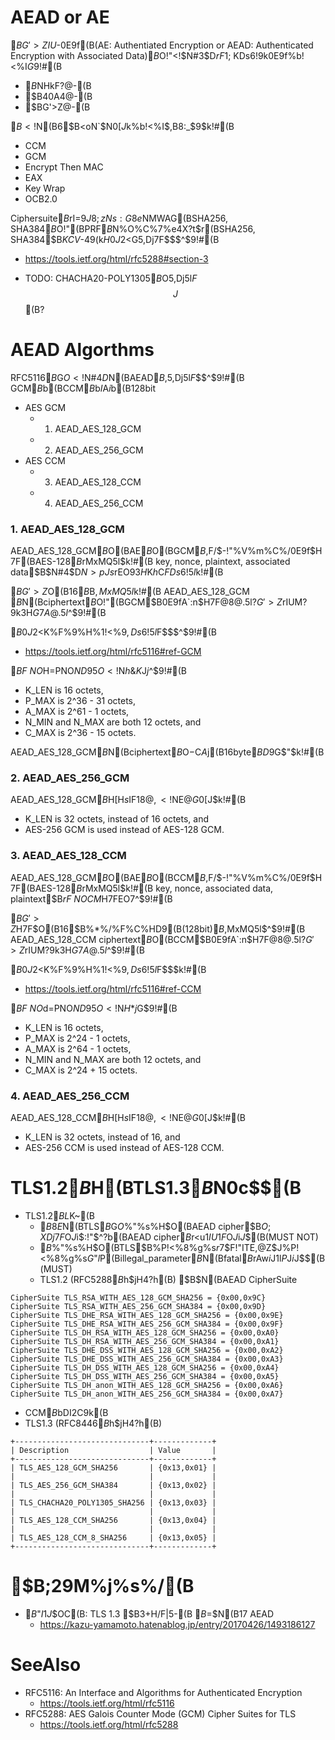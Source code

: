 # AEAD or AE
$BG'>ZIU$-0E9f(B(AE: Authentiated Encryption or AEAD: Authenticated Encryption with Associated Data)$B$O!"<!$N#3$D$rF1;~$KDs6!$9$k0E9f%b!<%I$G$9!#(B
- $B%G!<%?$NHkF?@-(B
- $B40A4@-(B
- $BG'>Z@-(B

$B<!$N(B6$B<oN`$N0[$J$k%b!<%I$,B8:_$9$k!#(B
- CCM
- GCM
- Encrypt Then MAC
- EAX
- Key Wrap
- OCB2.0

Ciphersuite$B$rI=$9J8;zNs:G8e$NMWAG(BSHA256, SHA384$B$O!"(BPRF$B$N%O%C%7%e4X?t$r(BSHA256, SHA384$B$KCV$-49$($k$H0J2<$G5,Dj$7$F$$$^$9!#(B
- https://tools.ietf.org/html/rfc5288#section-3

- TODO: CHACHA20-POLY1305$B$O5,Dj$5$l$F$$$J$$(B?

# AEAD Algorthms
RFC5116$B$G$O<!$N#4$D$N(BAEAD$B%"%k%4%j%:%`$,5,Dj$5$l$F$$$^$9!#(B
GCM$B$b(BCCM$B$b$I$A$i$b(B128bit
- AES GCM
  - 1. AEAD_AES_128_GCM
  - 2. AEAD_AES_256_GCM
- AES CCM
  - 3. AEAD_AES_128_CCM
  - 4. AEAD_AES_256_CCM

### 1. AEAD_AES_128_GCM

AEAD_AES_128_GCM$B$O(BAE$B%"%k%4%j%:%`$O(BGCM$B$,F/$-!"%V%m%C%/0E9f$H$7$F(BAES-128$B$rMxMQ$5$l$k!#(B
key, nonce, plaintext, associated data$B$N#4$D$N>pJs$rEO$9$3$H$K$h$C$FDs6!$5$l$k!#(B

$BG'>Z%?%0$O(B16$B%*%/%F%C%H(B(128bit)$B$,MxMQ$5$l$k!#(B
AEAD_AES_128_GCM $B$N(Bciphertext$B$O!"(BGCM$B0E9fA`:n$H$7$F@8@.$5$l$?G'>Z%?%0$rIUM?$9$k$3$H$G7A@.$5$l$^$9!#(B

$B0J2<$K%F%9%H%1!<%9$,Ds6!$5$l$F$$$^$9!#(B
- https://tools.ietf.org/html/rfc5116#ref-GCM

$BF~NO$H=PNO$ND9$5$O<!$N$h$&$K$J$j$^$9!#(B
- K_LEN is 16 octets,
- P_MAX is 2^36 - 31 octets,
- A_MAX is 2^61 - 1 octets,
- N_MIN and N_MAX are both 12 octets, and
- C_MAX is 2^36 - 15 octets.

AEAD_AES_128_GCM$B$N(Bciphertext$B$O$-$C$A$j(B16byte$BD9$G$"$k!#(B

### 2. AEAD_AES_256_GCM
AEAD_AES_128_GCM$B$H$[$H$s$IF1$8$@$,<!$NE@$G0[$J$k!#(B
- K_LEN is 32 octets, instead of 16 octets, and
- AES-256 GCM is used instead of AES-128 GCM.

### 3. AEAD_AES_128_CCM
AEAD_AES_128_GCM$B$O(BAE$B%"%k%4%j%:%`$O(BCCM$B$,F/$-!"%V%m%C%/0E9f$H$7$F(BAES-128$B$rMxMQ$5$l$k!#(B
key, nonce, associated data, plaintext$B$rF~NOCM$H$7$FEO$7$^$9!#(B

$BG'>Z%?%0$H$7$F$O(B16$B%*%/%F%C%HD9(B(128bit)$B$,MxMQ$5$l$^$9!#(B
AEAD_AES_128_CCM  ciphertext$B$O(BCCM$B0E9fA`:n$H$7$F@8@.$5$l$?G'>Z%?%0$rIUM?$9$k$3$H$G7A@.$5$l$^$9!#(B

$B0J2<$K%F%9%H%1!<%9$,Ds6!$5$l$F$$$k!#(B
- https://tools.ietf.org/html/rfc5116#ref-CCM

$BF~NO$d=PNO$ND9$5$O<!$N$H$*$j$G$9!#(B
- K_LEN is 16 octets,
- P_MAX is 2^24 - 1 octets,
- A_MAX is 2^64 - 1 octets,
- N_MIN and N_MAX are both 12 octets, and
- C_MAX is 2^24 + 15 octets.


### 4. AEAD_AES_256_CCM
AEAD_AES_128_CCM$B$H$[$H$s$IF1$8$@$,<!$NE@$G0[$J$k!#(B
- K_LEN is 32 octets, instead of 16, and
- AES-256 CCM is used instead of AES-128 CCM.

# TLS1.2$B$H(BTLS1.3$B$N0c$$(B


- TLS1.2$BL$K~(B
  - $B8E$$%P!<%8%g%s$N(BTLS$B$G$O%/%i%$%"%s%H$O(BAEAD cipher$B$O;XDj$7$F$O$J$i$:!"$^$?%5!<%PB&$b(BAEAD cipher$B$r<u$1IU$1$F$O$J$i$J$$(B(MUST NOT)
  - $B%/%i%$%"%s%H$O(BTLS$B%P!<%8%g%s$r%A%'%C%/$7$F!"ITE,@Z$J%P!<%8%g%s$G$"$l$P(Billegal_parameter$B$N(Bfatal$B%"%i!<%H$rAw$i$J$1$l$P$J$i$J$$(B(MUST)
  - TLS1.2 (RFC5288$B$h$jH4?h(B) $B$N(BAEAD CipherSuite
```
CipherSuite TLS_RSA_WITH_AES_128_GCM_SHA256 = {0x00,0x9C}
CipherSuite TLS_RSA_WITH_AES_256_GCM_SHA384 = {0x00,0x9D}
CipherSuite TLS_DHE_RSA_WITH_AES_128_GCM_SHA256 = {0x00,0x9E}
CipherSuite TLS_DHE_RSA_WITH_AES_256_GCM_SHA384 = {0x00,0x9F}
CipherSuite TLS_DH_RSA_WITH_AES_128_GCM_SHA256 = {0x00,0xA0}
CipherSuite TLS_DH_RSA_WITH_AES_256_GCM_SHA384 = {0x00,0xA1}
CipherSuite TLS_DHE_DSS_WITH_AES_128_GCM_SHA256 = {0x00,0xA2}
CipherSuite TLS_DHE_DSS_WITH_AES_256_GCM_SHA384 = {0x00,0xA3}
CipherSuite TLS_DH_DSS_WITH_AES_128_GCM_SHA256 = {0x00,0xA4}
CipherSuite TLS_DH_DSS_WITH_AES_256_GCM_SHA384 = {0x00,0xA5}
CipherSuite TLS_DH_anon_WITH_AES_128_GCM_SHA256 = {0x00,0xA6}
CipherSuite TLS_DH_anon_WITH_AES_256_GCM_SHA384 = {0x00,0xA7}
```
  - CCM$B$bDI2C$9$k(B
- TLS1.3 (RFC8446$B$h$jH4?h(B)
```
+------------------------------+-------------+
| Description                  | Value       |
+------------------------------+-------------+
| TLS_AES_128_GCM_SHA256       | {0x13,0x01} |
|                              |             |
| TLS_AES_256_GCM_SHA384       | {0x13,0x02} |
|                              |             |
| TLS_CHACHA20_POLY1305_SHA256 | {0x13,0x03} |
|                              |             |
| TLS_AES_128_CCM_SHA256       | {0x13,0x04} |
|                              |             |
| TLS_AES_128_CCM_8_SHA256     | {0x13,0x05} |
+------------------------------+-------------+
```

# $B;29M%j%s%/(B
- $B$"$I$1$J$$OC(B: TLS 1.3 $B3+H/F|5-(B $B$=$N(B17 AEAD
  - https://kazu-yamamoto.hatenablog.jp/entry/20170426/1493186127

# SeeAlso
- RFC5116: An Interface and Algorithms for Authenticated Encryption
  - https://tools.ietf.org/html/rfc5116
- RFC5288: AES Galois Counter Mode (GCM) Cipher Suites for TLS
  - https://tools.ietf.org/html/rfc5288

